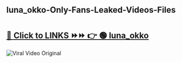 
 ## luna_okko-Only-Fans-Leaked-Videos-Files

# <h2><a href="https://mediaupload.pro?luna_okko">🔗 Click to LINKS ⏩⏩ 👉 🟢 luna_okko </a></h2>

<a href="https://mediaupload.pro?luna_okko" rel="nofollow" data-target="animated-image.originalLink"><img src="https://i.ibb.co.com/xMMVF88/686577567.gif" alt="Viral Video Original" style="max-width: 100%; display: inline-block;" data-target="animated-image.originalImage"></a>